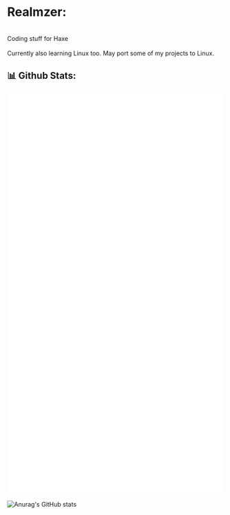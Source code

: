 # Realmzer:
<br>Coding stuff for Haxe<br><br>
Currently also learning Linux too. May port some of my projects to Linux.

## 📊 __Github Stats:__ 
<p align="left"><img src="https://raw.githubusercontent.com/Realmzer/Realmzer/main/github-metrics.svg" /></p>

![Anurag's GitHub stats](https://github-readme-stats.vercel.app/api?username=Realmzer&theme=transparent&show_icons=true&layour=compact)
